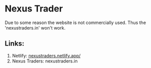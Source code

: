 # Nexus Trader

Due to some reason the website is not commercially used. Thus the 'nexustraders.in' won't work.

## Links:

1. Netlify: [nexustraders.netlify.app/](https://nexustraders.netlify.app/)
2. Nexus Traders: nexustraders.in

